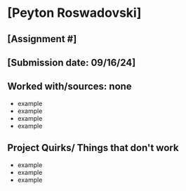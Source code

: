 # [Peyton Roswadovski]
## [Assignment #]
## [Submission date: 09/16/24]
## Worked with/sources: none
* example
* example
* example
* example
## Project Quirks/ Things that don't work
* example
* example
* example
